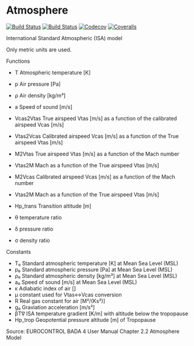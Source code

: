 # Atmosphere

[![Build Status](https://travis-ci.com/rjdverbeek-tud/Atmosphere.jl.svg?branch=master)](https://travis-ci.com/rjdverbeek-tud/Atmosphere.jl)
[![Build Status](https://ci.appveyor.com/api/projects/status/github/rjdverbeek-tud/Atmosphere.jl?svg=true)](https://ci.appveyor.com/project/rjdverbeek-tud/Atmosphere-jl)
[![Codecov](https://codecov.io/gh/rjdverbeek-tud/Atmosphere.jl/branch/master/graph/badge.svg)](https://codecov.io/gh/rjdverbeek-tud/Atmosphere.jl)
[![Coveralls](https://coveralls.io/repos/github/rjdverbeek-tud/Atmosphere.jl/badge.svg?branch=master)](https://coveralls.io/github/rjdverbeek-tud/Atmosphere.jl?branch=master)

International Standard Atmospheric (ISA) model

Only metric units are used.

Functions
* T   Atmospheric temperature [K]
* p   Air pressure [Pa]
* ρ   Air density [kg/m³]
* a   Speed of sound [m/s]
* Vcas2Vtas True airspeed Vtas [m/s] as a function of the calibrated airspeed Vcas [m/s]
* Vtas2Vcas Calibrated airspeed Vcas [m/s] as a function of the True airspeed Vtas [m/s]
* M2Vtas  True airspeed Vtas [m/s] as a function of the Mach number
* Vtas2M  Mach as a function of the True airspeed Vtas [m/s]
* M2Vcas  Calibrated airspeed Vcas [m/s] as a function of the Mach number
* Vtas2M  Mach as a function of the True airspeed Vtas [m/s]
* Hp_trans  Transition altitude [m]

* θ   temperature ratio
* δ   pressure ratio
* σ   density ratio

Constants
* T₀  Standard atmospheric temperature [K] at Mean Sea Level (MSL)
* p₀  Standard atmospheric pressure [Pa] at Mean Sea Level (MSL)
* ρ₀  Standard atmospheric density [kg/m³] at Mean Sea Level (MSL)
* a₀  Speed of sound [m/s] at Mean Sea Level (MSL)
* κ   Adiabatic index of air []
* μ   constant used for Vtas<->Vcas conversion
* R   Real gas constant for air [M²/(Ks²)]
* g₀  Graviation acceleration [m/s²]
* βT∇ ISA temperature gradient [K/m] with altitude below the tropopause
* Hp_trop Geopotential pressure altitude [m] of Tropopause

Source: EUROCONTROL BADA 4 User Manual Chapter 2.2 Atmosphere Model
